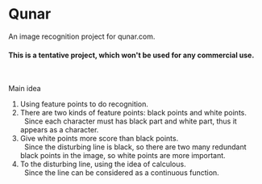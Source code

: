 Qunar
=====

An image recognition project for qunar.com. <br />
<h4>This is a tentative project, which won't be used for any commercial use.</h4> <br />

Main idea<br />
1. Using feature points to do recognition.<br />
2. There are two kinds of feature points: black points and white points. <br />
&nbsp;&nbsp;Since each character must has black part and white part, thus it appears as a character.<br />
3. Give white points more score than black points.<br />
&nbsp;&nbsp;Since the disturbing line is black, so there are two many redundant black points in the image, so white points are more important.<br />
4. To the disturbing line, using the idea of calculous.<br />
&nbsp;&nbsp;Since the line can be considered as a continuous function.<br />